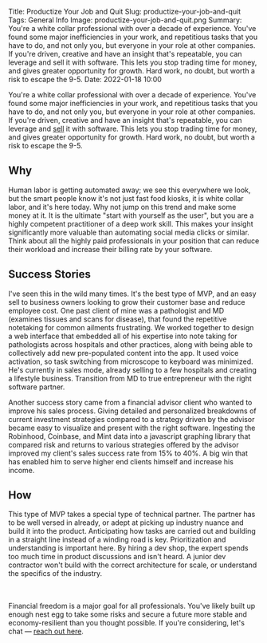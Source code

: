 Title: Productize Your Job and QuitSlug: productize-your-job-and-quitTags: General InfoImage: productize-your-job-and-quit.pngSummary: You're a white collar professional with over a decade of experience. You've found some major inefficiencies in your work, and repetitious tasks that you have to do, and not only you, but everyone in your role at other companies. If you're driven, creative and have an insight that's repeatable, you can leverage and sell it with software. This lets you stop trading time for money, and gives greater opportunity for growth. Hard work, no doubt, but worth a risk to escape the 9-5.Date: 2022-01-18 10:00You're a white collar professional with over a decade of experience. You've found some major inefficiencies in your work, and repetitious tasks that you have to do, and not only you, but everyone in your role at other companies. If you're driven, creative and have an insight that's repeatable, you can leverage and [sell](/budget?ref=mvpengineer.com) it with software. This lets you stop trading time for money, and gives greater opportunity for growth. Hard work, no doubt, but worth a risk to escape the 9-5.## WhyHuman labor is getting automated away; we see this everywhere we look, but the smart people know it's not just fast food kiosks, it is white collar labor, and it's here today. Why not jump on this trend and make some money at it. It is the ultimate "start with yourself as the user", but you are a highly competent practitioner of a deep work skill. This makes your insight significantly more valuable than automating social media clicks or similar. Think about all the highly paid professionals in your position that can reduce their workload and increase their billing rate by your software.## Success StoriesI've seen this in the wild many times. It's the best type of MVP, and an easy sell to business owners looking to grow their customer base and reduce employee cost. One past client of mine was a pathologist and MD (examines tissues and scans for disease), that found the repetitive notetaking for common ailments frustrating. We worked together to design a web interface that embedded all of his expertise into note taking for pathologists across hospitals and other practices, along with being able to collectively add new pre-populated content into the app. It used voice activation, so task switching from microscope to keyboard was minimized. He's currently in sales mode, already selling to a few hospitals and creating a lifestyle business. Transition from MD to true entrepreneur with the right software partner.Another success story came from a financial advisor client who wanted to improve his sales process. Giving detailed and personalized breakdowns of current investment strategies compared to a strategy driven by the advisor became easy to visualize and present with the right software. Ingesting the Robinhood, Coinbase, and Mint data into a javascript graphing library that compared risk and returns to various strategies offered by the advisor improved my client's sales success rate from 15% to 40%. A big win that has enabled him to serve higher end clients himself and increase his income.## HowThis type of MVP takes a special type of technical partner. The partner has to be well versed in already, or adept at picking up industry nuance and build it into the product. Anticipating how tasks are carried out and building in a straight line instead of a winding road is key. Prioritization and understanding is important here. By hiring a dev shop, the expert spends too much time in product discussions and isn't heard. A junior dev contractor won't build with the correct architecture for scale, or understand the specifics of the industry.<br><br>Financial freedom is a major goal for all professionals. You've likely built up enough nest egg to take some risks and secure a future more stable and economy-resilient than you thought possible. If you're considering, let's chat — [reach out here](/onboarding?ref=mvpengineer.com).